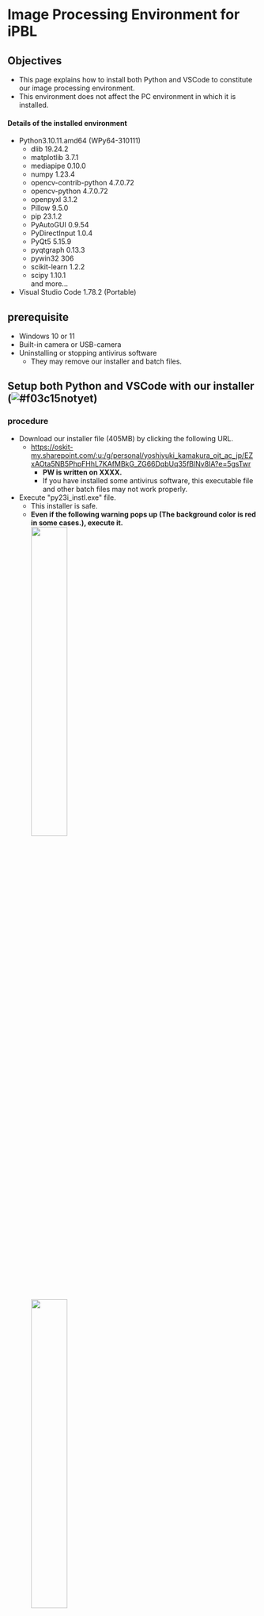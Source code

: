 # Image Processing Environment for iPBL

## Objectives
- This page explains how to install both Python and VSCode to constitute our image processing environment.
- This environment does not affect the PC environment in which it is installed.

#### Details of the installed environment
- Python3.10.11.amd64 (WPy64-310111)
  - dlib 19.24.2
  - matplotlib 3.7.1
  - mediapipe 0.10.0
  - numpy 1.23.4
  - opencv-contrib-python 4.7.0.72
  - opencv-python 4.7.0.72
  - openpyxl 3.1.2
  - Pillow 9.5.0
  - pip 23.1.2
  - PyAutoGUI 0.9.54
  - PyDirectInput 1.0.4
  - PyQt5 5.15.9
  - pyqtgraph 0.13.3
  - pywin32 306
  - scikit-learn 1.2.2
  - scipy 1.10.1 <br>
  and more...
- Visual Studio Code 1.78.2 (Portable)

## prerequisite
- Windows 10 or 11
- Built-in camera or USB-camera
- Uninstalling or stopping antivirus software
  - They may remove our installer and batch files.

## Setup both Python and VSCode with our installer (![#f03c15](https://via.placeholder.com/15/f03c15/000000?text=+)notyet)
### procedure
- Download our installer file (405MB) by clicking the following URL.
  - https://oskit-my.sharepoint.com/:u:/g/personal/yoshiyuki_kamakura_oit_ac_jp/EZxAOta5NB5PhpFHhL7KAfMBkG_ZG66DqbUq35fBlNv8IA?e=5gsTwr
    - **PW is written on XXXX.**
    - If you have installed some antivirus software, this executable file and other batch files may not work properly.
- Execute "py23i_instl.exe" file.
  - This installer is safe.
  - **Even if the following warning pops up (The background color is red in some cases.), execute it.**<br>
    <image src="../image/warning01.png" width="40%" height="40%"><br>
    <image src="../image/warning02.png" width="40%" height="40%"><br>
    - Please select `More info` and `Run anyway`.
- Choose "Yes".<br>
  <image src="../image/py22_ipbl_installer.png" width="30%" height="30%">
- This installer setup the image processing environment (Python3 + VSCode) into "C:\oit\py23_ipbl", and creates a link on your Desktop.

> **Note**
> Creating a link on the Desktop often fails. In that case, please run directly to "C:\oit\py23_ipbl". It is possible to create the link manually, but DO NOT move the folder!)

#### Installed folder structure
- installed folder "C:\oit\py22_ipbl"
  - **code**: work folder
  - python-3.9.11-embede-amd64: embedded python
  - VSCode-win32-x64-1.67.1:  portable visual studio code
  - **console.bat**: open the command prompt with python-3.9.11 settings
  - **vscode.bat**: open VSCode with python-3.9.11 settings
  - [hidden file] setup.bat: create the link of "py22_ipbl" on your Desktop
  - [hidden file] settings: support files for setup<br>
    <image src="../image/py22_ipbl_folder.png">

### :o:Checkpoint(Python version of Command Prompt)
- Execute "console.bat" file.
- Please confirm the Python version of Command Prompt.
  ```sh
  C:\oit\py22_ipbl\code>python --version
  Python 3.9.11
  ```

### :o:Checkpoint(Python pip command)
- If you have not opened Command Prompt, execute "console.bat" file.
- Please confirm pip command and Python modules.
  ```sh
  C:\oit\py22_ipbl\code>python -m pip list
  Package               Version
  --------------------- -----------
  ...(some module information)...
  matplotlib            3.5.2
  mediapipe             0.8.10
  msvc-runtime          14.29.30133
  numpy                 1.22.4
  opencv-contrib-python 4.5.5.64
  opencv-python         4.5.5.64
  packaging             21.3
  Pillow                9.1.1
  pip                   22.1
  protobuf              3.20.1
  pyparsing             3.0.9
  pypiwin32             223
  python-dateutil       2.8.2
  pyttsx3               2.90
  ...(some module information)...
  ```
- Please confirm pip install command.
  ```sh
  C:\oit\py22_ipbl\code>python -m pip install -U numpy
  Requirement already satisfied: numpy in c:\oit\py22_ipbl\python-3.9.11\lib\site-packages (1.22.4)
  ```
  - Update numpy if a newer version has already been released.

### :o:Checkpoint(Run python code with Command Prompt)
- If you have not opened Command Prompt, execute "console.bat" file.
- Please confirm that the sample python code is executable with command prompt.
  ```sh
  PS C:\oit\py22_ipbl\code>python hands.py
  ```
  - If it works normally, the webcam will start, and the shape of the hand will be recognized as shown below.<br>
    <image src="../image/hands.png" width="25%" height="25%">
  - If you want to stop this program, press "Esc" key while the preview window is active.

### :o:Checkpoint(EXTENSIONS of VScode)
- Execute "vscode.bat" file.
- If the following message is pop-up, please check "Trust the authors of all files in the parent folder 'py22_ipbl'" and choose "Yes, I trust the authors".<br>
  <image src="../image/warning_VSCode[first_time].png" width="50%" height="50%">
- If the following message pops up, please ignore message and close pop-up window **by clicking "x" button**.<br>
  <image src="../image/vscode_error.png" width="50%" height="50%">
  - This error happen when `EXTENSIONS` of VSCode lose the python path, but it works fine.
- Please confirm `EXTENSIONS` of VSCode
  - Click the following button (`EXTENSIONS` Tab button).<br>
    <image src="../image/Extensions_button.png" width="5%" height="5%">
  - Please confirm installed `EXTENSIONS`
    - EvilInspector
    - Jupyter
    - Pylance
    - Python
    - Remote - Containers

### :o:Checkpoint(Python version of VSCode)
- If you have not opened VSCode, execute "vscode.bat" file.
- If the Terminal of VSCode is not opened, open the New Terminal as follows.
  <image src="../image/vscode_new_terminal.png" width="50%" height="50%"><br>
  <image src="../image/vscode_terminal_path.png" width="50%" height="50%"><br>
- Please confirm python version of the Terminal of VSCode
  ```sh
  C:\oit\py22_ipbl\code>python --version
  Python 3.9.11
  ```

### :o:Checkpoint(Run python code with VSCode)
- If you have not opened VSCode, execute "vscode.bat" file.
- Please confirm that the sample python code is executable with VSCode.
  - Double click "hands.py" -> Open "hands.py"<br>
    <image src="../image/vscode_sample.png" width="50%" height="50%">
  - If the Terminal of VSCode is not opened, open the New Terminal as follows.<br>
    <image src="../image/vscode_new_terminal.png" width="50%" height="50%">
  - **At this time, make sure that the terminal path matches the parent directory of the Python code which you want to run.**<br>
    <image src="../image/vscode_terminal_hands.png" width="50%" height="50%"><br>
    - If necessary, move the directory by the `cd` command.
  - Please confirm that the sample python code is executable on the Tarminal of VSCode.
    ```sh
    C:\oit\py22_ipbl\code>python hands.py
    ```
  - If it works normally, the webcam will start, and the shape of the hand will be recognized as shown below.<br>
    <image src="../image/hands.png" width="25%" height="25%"><br>
  - If you want to stop this program, press "Esc" key while the preview window is active.
